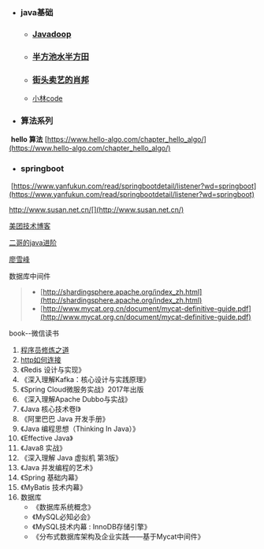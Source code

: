 - ### java基础

    - ### [Javadoop](https://javadoop.com/)

    - ### [半方池水半方田](https://blog.uuanqin.top/)

    - ### [街头卖艺的肖邦](https://www.cnblogs.com/coder-zyc)

    - [小林code](https://xiaolincoding.com/mysql/index/2000w.html#%E5%AE%9E%E9%AA%8C)

- ### 算法系列

​	**hello 算法** [https://www.hello-algo.com/chapter_hello_algo/](https://www.hello-algo.com/chapter_hello_algo/)

- ### springboot 

​	[https://www.yanfukun.com/read/springbootdetail/listener?wd=springboot](https://www.yanfukun.com/read/springbootdetail/listener?wd=springboot)

http://www.susan.net.cn/[](http://www.susan.net.cn/)

[美团技术博客](https://tech.meituan.com/)

[二哥的java进阶](https://javabetter.cn/home.html)

[廖雪峰](https://liaoxuefeng.com/index.html)



数据库中间件

> - [http://shardingsphere.apache.org/index_zh.html](http://shardingsphere.apache.org/index_zh.html)
> - [http://www.mycat.org.cn/document/mycat-definitive-guide.pdf](http://www.mycat.org.cn/document/mycat-definitive-guide.pdf)



book--微信读书

1. [程序员修炼之道]()
2. [http如何连接]()
3. 《Redis 设计与实现》
4. 《深入理解Kafka：核心设计与实践原理》
5. 《Spring Cloud微服务实战》2017年出版
6. 《深入理解Apache Dubbo与实战》
7. 《Java 核心技术卷I》
8. 《阿里巴巴 Java 开发手册》
9. 《Java 编程思想（Thinking In Java）》
10. 《Effective Java》
11. 《Java8 实战》
12. 《深入理解 Java 虚拟机 第3版》
13. 《Java 并发编程的艺术》
14. 《Spring 基础内幕》
15. 《MyBatis 技术内幕》
16. 数据库
    - 《数据库系统概念》
    - 《MySQL必知必会》
    - 《MySQL技术内幕 : InnoDB存储引擎》
    - 《分布式数据库架构及企业实践——基于Mycat中间件》

